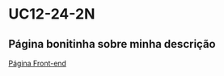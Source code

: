 # UC12-24-2N


## Página bonitinha sobre minha descrição 

<a href= "https://evertonerreis.github.io/UC12-FRONT-END-24-2N/">Página Front-end</a>


